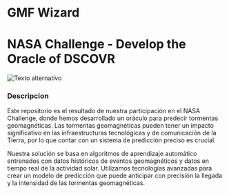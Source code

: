 # GMF Wizard
# NASA Challenge - Develop the Oracle of DSCOVR
![Texto alternativo](https://www.earthdata.nasa.gov/s3fs-public/2023-09/space_apps_chall_logo23.JPG?VersionId=DUHIaTGGazLxDpEMxW01caecZm2s2J39)
### Descripcion
Este repositorio es el resultado de nuestra participación en el NASA Challenge, donde hemos desarrollado un oráculo para predecir tormentas geomagnéticas. Las tormentas geomagnéticas pueden tener un impacto significativo en las infraestructuras tecnológicas y de comunicación de la Tierra, por lo que contar con un sistema de predicción preciso es crucial.

Nuestra solución se basa en algoritmos de aprendizaje automático entrenados con datos históricos de eventos geomagnéticos y datos en tiempo real de la actividad solar. Utilizamos tecnologías avanzadas para crear un modelo de predicción que puede anticipar con precisión la llegada y la intensidad de las tormentas geomagnéticas.

